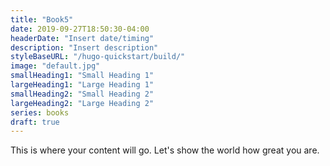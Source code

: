 ```yaml
---
title: "Book5"
date: 2019-09-27T18:50:30-04:00
headerDate: "Insert date/timing"
description: "Insert description"
styleBaseURL: "/hugo-quickstart/build/"
image: "default.jpg"
smallHeading1: "Small Heading 1"
largeHeading1: "Large Heading 1"
smallHeading2: "Small Heading 2"
largeHeading2: "Large Heading 2"
series: books
draft: true
---
```

This is where your content will go. Let's show the world how great you are.